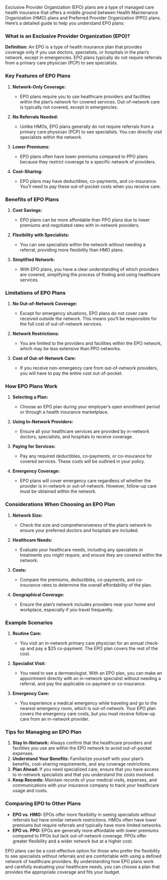 Exclusive Provider Organization (EPO) plans are a type of managed care health insurance that offers a middle ground between Health Maintenance Organization (HMO) plans and Preferred Provider Organization (PPO) plans. Here’s a detailed guide to help you understand EPO plans:

### What is an Exclusive Provider Organization (EPO)?

**Definition:** An EPO is a type of health insurance plan that provides coverage only if you use doctors, specialists, or hospitals in the plan’s network, except in emergencies. EPO plans typically do not require referrals from a primary care physician (PCP) to see specialists.

### Key Features of EPO Plans

1. **Network-Only Coverage:**
   - EPO plans require you to use healthcare providers and facilities within the plan’s network for covered services. Out-of-network care is typically not covered, except in emergencies.

2. **No Referrals Needed:**
   - Unlike HMOs, EPO plans generally do not require referrals from a primary care physician (PCP) to see specialists. You can directly visit specialists within the network.

3. **Lower Premiums:**
   - EPO plans often have lower premiums compared to PPO plans because they restrict coverage to a specific network of providers.

4. **Cost-Sharing:**
   - EPO plans may have deductibles, co-payments, and co-insurance. You’ll need to pay these out-of-pocket costs when you receive care.

### Benefits of EPO Plans

1. **Cost Savings:**
   - EPO plans can be more affordable than PPO plans due to lower premiums and negotiated rates with in-network providers.

2. **Flexibility with Specialists:**
   - You can see specialists within the network without needing a referral, providing more flexibility than HMO plans.

3. **Simplified Network:**
   - With EPO plans, you have a clear understanding of which providers are covered, simplifying the process of finding and using healthcare services.

### Limitations of EPO Plans

1. **No Out-of-Network Coverage:**
   - Except for emergency situations, EPO plans do not cover care received outside the network. This means you’ll be responsible for the full cost of out-of-network services.

2. **Network Restrictions:**
   - You are limited to the providers and facilities within the EPO network, which may be less extensive than PPO networks.

3. **Cost of Out-of-Network Care:**
   - If you receive non-emergency care from out-of-network providers, you will have to pay the entire cost out-of-pocket.

### How EPO Plans Work

1. **Selecting a Plan:**
   - Choose an EPO plan during your employer’s open enrollment period or through a health insurance marketplace.

2. **Using In-Network Providers:**
   - Ensure all your healthcare services are provided by in-network doctors, specialists, and hospitals to receive coverage.

3. **Paying for Services:**
   - Pay any required deductibles, co-payments, or co-insurance for covered services. These costs will be outlined in your policy.

4. **Emergency Coverage:**
   - EPO plans will cover emergency care regardless of whether the provider is in-network or out-of-network. However, follow-up care must be obtained within the network.

### Considerations When Choosing an EPO Plan

1. **Network Size:**
   - Check the size and comprehensiveness of the plan’s network to ensure your preferred doctors and hospitals are included.

2. **Healthcare Needs:**
   - Evaluate your healthcare needs, including any specialists or treatments you might require, and ensure they are covered within the network.

3. **Costs:**
   - Compare the premiums, deductibles, co-payments, and co-insurance rates to determine the overall affordability of the plan.

4. **Geographical Coverage:**
   - Ensure the plan’s network includes providers near your home and workplace, especially if you travel frequently.

### Example Scenarios

1. **Routine Care:**
   - You visit an in-network primary care physician for an annual check-up and pay a $25 co-payment. The EPO plan covers the rest of the cost.

2. **Specialist Visit:**
   - You need to see a dermatologist. With an EPO plan, you can make an appointment directly with an in-network specialist without needing a referral, and pay the applicable co-payment or co-insurance.

3. **Emergency Care:**
   - You experience a medical emergency while traveling and go to the nearest emergency room, which is out-of-network. Your EPO plan covers the emergency care costs, but you must receive follow-up care from an in-network provider.

### Tips for Managing an EPO Plan

1. **Stay In-Network:** Always confirm that the healthcare providers and facilities you use are within the EPO network to avoid out-of-pocket expenses.
2. **Understand Your Benefits:** Familiarize yourself with your plan’s benefits, cost-sharing requirements, and any coverage restrictions.
3. **Plan Ahead:** If you need specialized care, ensure that you have access to in-network specialists and that you understand the costs involved.
4. **Keep Records:** Maintain records of your medical visits, expenses, and communications with your insurance company to track your healthcare usage and costs.

### Comparing EPO to Other Plans

- **EPO vs. HMO:** EPOs offer more flexibility in seeing specialists without referrals but have similar network restrictions. HMOs often have lower premiums but require referrals and typically have more limited networks.
- **EPO vs. PPO:** EPOs are generally more affordable with lower premiums compared to PPOs but lack out-of-network coverage. PPOs offer greater flexibility and a wider network but at a higher cost.

EPO plans can be a cost-effective option for those who prefer the flexibility to see specialists without referrals and are comfortable with using a defined network of healthcare providers. By understanding how EPO plans work and carefully evaluating your healthcare needs, you can choose a plan that provides the appropriate coverage and fits your budget.